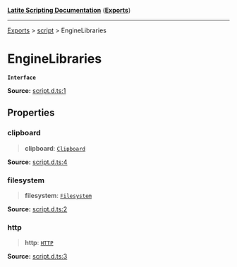 [**Latite Scripting Documentation**](../../README.md) ([**Exports**](../../exports.md))

---

[Exports](../../exports.md) > [script](../index.md) > EngineLibraries

# EngineLibraries

**`Interface`**

**Source:** [script.d.ts:1](https://github.com/LatiteScripting/latitescripting.github.io/blob/271604a/definitions/script.d.ts#L1)

## Properties

### clipboard

> **clipboard**: [`Clipboard`](../../module.lib_clipboard/namespaces/namespace.include/interfaces/interface.Clipboard.md)

**Source:** [script.d.ts:4](https://github.com/LatiteScripting/latitescripting.github.io/blob/271604a/definitions/script.d.ts#L4)

### filesystem

> **filesystem**: [`Filesystem`](../../module.lib_clipboard/namespaces/namespace.include/interfaces/interface.Filesystem.md)

**Source:** [script.d.ts:2](https://github.com/LatiteScripting/latitescripting.github.io/blob/271604a/definitions/script.d.ts#L2)

### http

> **http**: [`HTTP`](../../module.lib_clipboard/namespaces/namespace.include/interfaces/interface.HTTP.md)

**Source:** [script.d.ts:3](https://github.com/LatiteScripting/latitescripting.github.io/blob/271604a/definitions/script.d.ts#L3)
